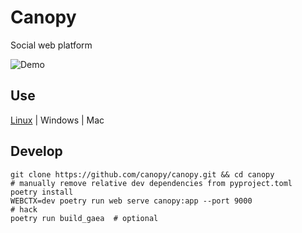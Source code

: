 # Canopy

Social web platform

![Demo](https://media.githubusercontent.com/media/canopy/canopy/main/demo.gif)

## Use

[Linux](https://github.com/canopy/canopy/releases/download/v0.0.1-alpha/gaea) |
Windows |
Mac

## Develop

```shell
git clone https://github.com/canopy/canopy.git && cd canopy
# manually remove relative dev dependencies from pyproject.toml
poetry install
WEBCTX=dev poetry run web serve canopy:app --port 9000
# hack
poetry run build_gaea  # optional
```
